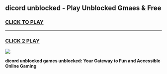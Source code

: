 
## dicord unblocked - Play Unblocked Gmaes & Free
<h3>
<a href="https://news.freeplayer.one?title=dicord_unblocked&ref=16F">CLICK TO PLAY</a></h3>
<hr>

<h3>
<a href="https://news.freeplayer.one?title=dicord_unblocked&ref=16F">CLICK 2 PLAY</a>
  
</h3>

<a href="https://news.freeplayer.one?title=dicord_unblocked&ref=16F/"><img src="https://clearcache.store/games.png"></a>


**dicord unblocked games unblocked: Your Gateway to Fun and Accessible Online Gaming**
